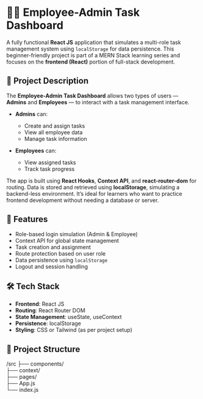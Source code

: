 # 🧑‍💼 Employee-Admin Task Dashboard

A fully functional **React JS** application that simulates a multi-role task management system using `localStorage` for data persistence. This beginner-friendly project is part of a MERN Stack learning series and focuses on the **frontend (React)** portion of full-stack development.

## 📘 Project Description

The **Employee-Admin Task Dashboard** allows two types of users — **Admins** and **Employees** — to interact with a task management interface.

- **Admins** can:
  - Create and assign tasks
  - View all employee data
  - Manage task information

- **Employees** can:
  - View assigned tasks
  - Track task progress

The app is built using **React Hooks**, **Context API**, and **react-router-dom** for routing. Data is stored and retrieved using **localStorage**, simulating a backend-less environment. It’s ideal for learners who want to practice frontend development without needing a database or server.

## 🚀 Features

- Role-based login simulation (Admin & Employee)
- Context API for global state management
- Task creation and assignment
- Route protection based on user role
- Data persistence using `localStorage`
- Logout and session handling

## 🛠 Tech Stack

- **Frontend**: React JS
- **Routing**: React Router DOM
- **State Management**: useState, useContext
- **Persistence**: localStorage
- **Styling**: CSS or Tailwind (as per project setup)

## 📂 Project Structure

/src
├── components/  
├── context/  
├── pages/  
├── App.js  
└── index.js  
